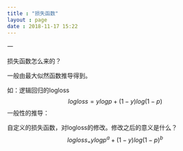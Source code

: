 ```yaml
---
title : "损失函数"
layout : page
date : 2018-11-17 15:22
---
```




一

损失函数怎么来的？

一般由最大似然函数推导得到。

如：逻辑回归的logloss
$$
logloss=ylogp+(1-y)log(1-p)
$$
一般性的推导：

自定义的损失函数，对logloss的修改。修改之后的意义是什么？
$$
logloss_=ylogp^a+(1-y)log(1-p)^b
$$
